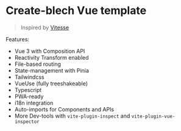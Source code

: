 # Create-blech Vue template

> Inspired by [Vitesse](https://github.com/antfu/vitesse)

Features:

-   Vue 3 with Composition API
-   Reactivity Transform enabled
-   File-based routing
-   State-management with Pinia
-   Tailwindcss
-   VueUse (fully treeshakeable)
-   Typescript
-   PWA-ready
-   i18n integration
-   Auto-imports for Components and APIs
-   More Dev-tools with `vite-plugin-inspect` and `vite-plugin-vue-inspector`
